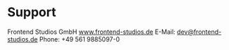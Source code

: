 # Support

Frontend Studios GmbH
<a href="www.frontend-studios.de" target="_blank">www.frontend-studios.de</a>
E-Mail: <a href="mailto:dev@frontend-studios.de">dev@frontend-studios.de</a>
Phone: +49 561 9885097-0